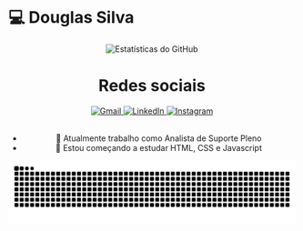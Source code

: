 <h1>💻 Douglas Silva</h1>
<div align="center">
<a href="https://github.com/dougllassillva27"> </a>
<img 
  src="https://github-readme-stats.vercel.app/api?username=dougllassillva27&show_icons=true&count_private=true&include_all_commits=true&theme=dracula"
  height="150"
  alt="Estatísticas do GitHub"
/>


###

<h1>Redes sociais</h1>
<div>
    <a href="mailto:dougllassillva27@gmail.com" target="_blank">
        <img src="https://img.shields.io/badge/Gmail-D14836?style=for-the-badge&logo=gmail&logoColor=white" alt="Gmail"/>
    </a>
    <a href="https://www.linkedin.com/in/douglas-silva-27/" target="_blank">
        <img src="https://img.shields.io/badge/LinkedIn-0077B5?style=for-the-badge&logo=linkedin&logoColor=white" alt="LinkedIn"/>
    </a>
        <a href="https://www.instagram.com/dougllassillva27" target="_blank">
        <img src="https://img.shields.io/badge/Instagram-E4405F?style=for-the-badge&logo=instagram&logoColor=white" alt="Instagram"/>
    </a>
</div>
<br>

- 🔭 Atualmente trabalho como Analista de Suporte Pleno
- 🌱 Estou começando a estudar HTML, CSS e Javascript

<img src="https://raw.githubusercontent.com/dougllassillva27/dougllassillva27/output/snake.svg" alt="Snake animation" />

###
